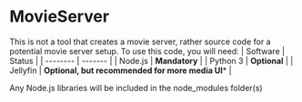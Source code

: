# MovieServer
This is not a tool that creates a movie server, rather source code for a potential movie server setup. To use this code, you will need:
| Software | Status |
| -------- | ------- |
| Node.js  | **Mandatory**    |
| Python 3 | **Optional**    |
| Jellyfin    | **Optional, but recommended for more media UI*** |

Any Node.js libraries will be included in the node_modules folder(s)
